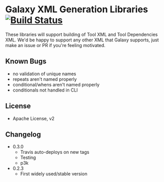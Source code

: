 # Galaxy XML Generation Libraries [![Build Status](https://travis-ci.org/erasche/galaxyxml.svg?branch=master)](https://travis-ci.org/erasche/galaxyxml)

These libraries will support building of Tool XML and Tool Dependencies XML.
We'd be happy to support any other XML that Galaxy supports, just make an issue
or PR if you're feeling motivated.

## Known Bugs

- no validation of unique names
- repeats aren't named properly
- conditional/whens aren't named properly
- conditionals not handled in CLI

## License

- Apache License, v2

## Changelog

- 0.3.0
	- Travis auto-deploys on new tags
	- Testing
	- p3k
- 0.2.3
	- First widely used/stable version
